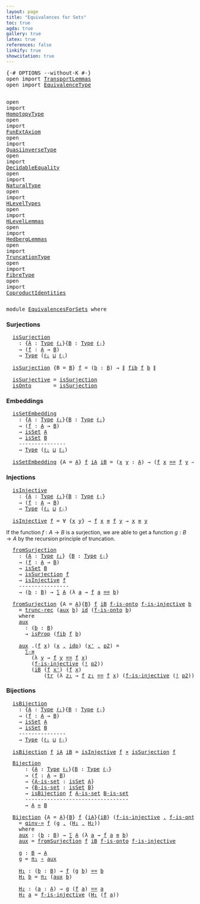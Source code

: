 ```yaml
---
layout: page
title: "Equivalences for Sets"
toc: true
agda: true
gallery: true
latex: true
references: false
linkify: true
showcitation: true
---
```


<div class="hide" >
<pre class="Agda">
<a id="185" class="Symbol">{-#</a> <a id="189" class="Keyword">OPTIONS</a> <a id="197" class="Pragma">--without-K</a> <a id="209" class="Symbol">#-}</a>
<a id="213" class="Keyword">open</a> <a id="218" class="Keyword">import</a> <a id="225" href="TransportLemmas.html" class="Module">TransportLemmas</a>
<a id="241" class="Keyword">open</a> <a id="246" class="Keyword">import</a> <a id="253" href="EquivalenceType.html" class="Module">EquivalenceType</a>

<a id="270" class="Keyword">open</a> <a id="275" class="Keyword">import</a> <a id="282" href="HomotopyType.html" class="Module">HomotopyType</a>
<a id="295" class="Keyword">open</a> <a id="300" class="Keyword">import</a> <a id="307" href="FunExtAxiom.html" class="Module">FunExtAxiom</a>
<a id="319" class="Keyword">open</a> <a id="324" class="Keyword">import</a> <a id="331" href="QuasiinverseType.html" class="Module">QuasiinverseType</a>
<a id="348" class="Keyword">open</a> <a id="353" class="Keyword">import</a> <a id="360" href="DecidableEquality.html" class="Module">DecidableEquality</a>
<a id="378" class="Keyword">open</a> <a id="383" class="Keyword">import</a> <a id="390" href="NaturalType.html" class="Module">NaturalType</a>
<a id="402" class="Keyword">open</a> <a id="407" class="Keyword">import</a> <a id="414" href="HLevelTypes.html" class="Module">HLevelTypes</a>
<a id="426" class="Keyword">open</a> <a id="431" class="Keyword">import</a> <a id="438" href="HLevelLemmas.html" class="Module">HLevelLemmas</a>
<a id="451" class="Keyword">open</a> <a id="456" class="Keyword">import</a> <a id="463" href="HedbergLemmas.html" class="Module">HedbergLemmas</a>
<a id="477" class="Keyword">open</a> <a id="482" class="Keyword">import</a> <a id="489" href="TruncationType.html" class="Module">TruncationType</a>
<a id="504" class="Keyword">open</a> <a id="509" class="Keyword">import</a> <a id="516" href="FibreType.html" class="Module">FibreType</a>
<a id="526" class="Keyword">open</a> <a id="531" class="Keyword">import</a> <a id="538" href="CoproductIdentities.html" class="Module">CoproductIdentities</a>
</pre>
</div>

<pre class="Agda">
<a id="590" class="Keyword">module</a> <a id="597" href="EquivalencesForSets.html" class="Module">EquivalencesForSets</a> <a id="617" class="Keyword">where</a>
</pre>

### Surjections

<pre class="Agda">
  <a id="isSurjection"></a><a id="667" href="EquivalencesForSets.html#667" class="Function">isSurjection</a>
    <a id="684" class="Symbol">:</a> <a id="686" class="Symbol">{</a><a id="687" href="EquivalencesForSets.html#687" class="Bound">A</a> <a id="689" class="Symbol">:</a> <a id="691" href="Intro.html#1803" class="Function">Type</a> <a id="696" href="Intro.html#2245" class="Generalizable">ℓᵢ</a><a id="698" class="Symbol">}{</a><a id="700" href="EquivalencesForSets.html#700" class="Bound">B</a> <a id="702" class="Symbol">:</a> <a id="704" href="Intro.html#1803" class="Function">Type</a> <a id="709" href="Intro.html#2248" class="Generalizable">ℓⱼ</a><a id="711" class="Symbol">}</a>
    <a id="717" class="Symbol">→</a> <a id="719" class="Symbol">(</a><a id="720" href="EquivalencesForSets.html#720" class="Bound">f</a> <a id="722" class="Symbol">:</a> <a id="724" href="EquivalencesForSets.html#687" class="Bound">A</a> <a id="726" class="Symbol">→</a> <a id="728" href="EquivalencesForSets.html#700" class="Bound">B</a><a id="729" class="Symbol">)</a>
    <a id="735" class="Symbol">→</a> <a id="737" href="Intro.html#1803" class="Function">Type</a> <a id="742" class="Symbol">(</a><a id="743" href="Intro.html#2245" class="Generalizable">ℓᵢ</a> <a id="746" href="Agda.Primitive.html#657" class="Primitive Operator">⊔</a> <a id="748" href="Intro.html#2248" class="Generalizable">ℓⱼ</a><a id="750" class="Symbol">)</a>

  <a id="755" href="EquivalencesForSets.html#667" class="Function">isSurjection</a> <a id="768" class="Symbol">{</a><a id="769" class="Argument">B</a> <a id="771" class="Symbol">=</a> <a id="773" href="EquivalencesForSets.html#773" class="Bound">B</a><a id="774" class="Symbol">}</a> <a id="776" href="EquivalencesForSets.html#776" class="Bound">f</a> <a id="778" class="Symbol">=</a> <a id="780" class="Symbol">(</a><a id="781" href="EquivalencesForSets.html#781" class="Bound">b</a> <a id="783" class="Symbol">:</a> <a id="785" href="EquivalencesForSets.html#773" class="Bound">B</a><a id="786" class="Symbol">)</a> <a id="788" class="Symbol">→</a> <a id="790" href="TruncationType.html#821" class="Function Operator">∥</a> <a id="792" href="FibreType.html#537" class="Function">fib</a> <a id="796" href="EquivalencesForSets.html#776" class="Bound">f</a> <a id="798" href="EquivalencesForSets.html#781" class="Bound">b</a> <a id="800" href="TruncationType.html#821" class="Function Operator">∥</a>

  <a id="isSurjective"></a><a id="805" href="EquivalencesForSets.html#805" class="Function">isSurjective</a> <a id="818" class="Symbol">=</a> <a id="820" href="EquivalencesForSets.html#667" class="Function">isSurjection</a>
  <a id="isOnto"></a><a id="835" href="EquivalencesForSets.html#835" class="Function">isOnto</a>       <a id="848" class="Symbol">=</a> <a id="850" href="EquivalencesForSets.html#667" class="Function">isSurjection</a>
</pre>
### Embeddings

<pre class="Agda">
  <a id="isSetEmbedding"></a><a id="905" href="EquivalencesForSets.html#905" class="Function">isSetEmbedding</a>
    <a id="924" class="Symbol">:</a> <a id="926" class="Symbol">{</a><a id="927" href="EquivalencesForSets.html#927" class="Bound">A</a> <a id="929" class="Symbol">:</a> <a id="931" href="Intro.html#1803" class="Function">Type</a> <a id="936" href="Intro.html#2245" class="Generalizable">ℓᵢ</a><a id="938" class="Symbol">}{</a><a id="940" href="EquivalencesForSets.html#940" class="Bound">B</a> <a id="942" class="Symbol">:</a> <a id="944" href="Intro.html#1803" class="Function">Type</a> <a id="949" href="Intro.html#2248" class="Generalizable">ℓⱼ</a><a id="951" class="Symbol">}</a>
    <a id="957" class="Symbol">→</a> <a id="959" class="Symbol">(</a><a id="960" href="EquivalencesForSets.html#960" class="Bound">f</a> <a id="962" class="Symbol">:</a> <a id="964" href="EquivalencesForSets.html#927" class="Bound">A</a> <a id="966" class="Symbol">→</a> <a id="968" href="EquivalencesForSets.html#940" class="Bound">B</a><a id="969" class="Symbol">)</a>
    <a id="975" class="Symbol">→</a> <a id="977" href="HLevelTypes.html#1682" class="Function">isSet</a> <a id="983" href="EquivalencesForSets.html#927" class="Bound">A</a>
    <a id="989" class="Symbol">→</a> <a id="991" href="HLevelTypes.html#1682" class="Function">isSet</a> <a id="997" href="EquivalencesForSets.html#940" class="Bound">B</a>
    <a id="1003" class="Comment">---------------</a>
    <a id="1023" class="Symbol">→</a> <a id="1025" href="Intro.html#1803" class="Function">Type</a> <a id="1030" class="Symbol">(</a><a id="1031" href="Intro.html#2245" class="Generalizable">ℓᵢ</a> <a id="1034" href="Agda.Primitive.html#657" class="Primitive Operator">⊔</a> <a id="1036" href="Intro.html#2248" class="Generalizable">ℓⱼ</a><a id="1038" class="Symbol">)</a>

  <a id="1043" href="EquivalencesForSets.html#905" class="Function">isSetEmbedding</a> <a id="1058" class="Symbol">{</a><a id="1059" class="Argument">A</a> <a id="1061" class="Symbol">=</a> <a id="1063" href="EquivalencesForSets.html#1063" class="Bound">A</a><a id="1064" class="Symbol">}</a> <a id="1066" href="EquivalencesForSets.html#1066" class="Bound">f</a> <a id="1068" href="EquivalencesForSets.html#1068" class="Bound">iA</a> <a id="1071" href="EquivalencesForSets.html#1071" class="Bound">iB</a> <a id="1074" class="Symbol">=</a> <a id="1076" class="Symbol">(</a><a id="1077" href="EquivalencesForSets.html#1077" class="Bound">x</a> <a id="1079" href="EquivalencesForSets.html#1079" class="Bound">y</a> <a id="1081" class="Symbol">:</a> <a id="1083" href="EquivalencesForSets.html#1063" class="Bound">A</a><a id="1084" class="Symbol">)</a> <a id="1086" class="Symbol">→</a> <a id="1088" class="Symbol">(</a><a id="1089" href="EquivalencesForSets.html#1066" class="Bound">f</a> <a id="1091" href="EquivalencesForSets.html#1077" class="Bound">x</a> <a id="1093" href="BasicTypes.html#4284" class="Datatype Operator">==</a> <a id="1096" href="EquivalencesForSets.html#1066" class="Bound">f</a> <a id="1098" href="EquivalencesForSets.html#1079" class="Bound">y</a> <a id="1100" class="Symbol">→</a> <a id="1102" href="EquivalencesForSets.html#1077" class="Bound">x</a> <a id="1104" href="BasicTypes.html#4284" class="Datatype Operator">==</a> <a id="1107" href="EquivalencesForSets.html#1079" class="Bound">y</a><a id="1108" class="Symbol">)</a>
</pre>

### Injections

<pre class="Agda">
  <a id="isInjective"></a><a id="1153" href="EquivalencesForSets.html#1153" class="Function">isInjective</a>
    <a id="1169" class="Symbol">:</a> <a id="1171" class="Symbol">{</a><a id="1172" href="EquivalencesForSets.html#1172" class="Bound">A</a> <a id="1174" class="Symbol">:</a> <a id="1176" href="Intro.html#1803" class="Function">Type</a> <a id="1181" href="Intro.html#2245" class="Generalizable">ℓᵢ</a><a id="1183" class="Symbol">}{</a><a id="1185" href="EquivalencesForSets.html#1185" class="Bound">B</a> <a id="1187" class="Symbol">:</a> <a id="1189" href="Intro.html#1803" class="Function">Type</a> <a id="1194" href="Intro.html#2248" class="Generalizable">ℓⱼ</a><a id="1196" class="Symbol">}</a>
    <a id="1202" class="Symbol">→</a> <a id="1204" class="Symbol">(</a><a id="1205" href="EquivalencesForSets.html#1205" class="Bound">f</a> <a id="1207" class="Symbol">:</a> <a id="1209" href="EquivalencesForSets.html#1172" class="Bound">A</a> <a id="1211" class="Symbol">→</a> <a id="1213" href="EquivalencesForSets.html#1185" class="Bound">B</a><a id="1214" class="Symbol">)</a>
    <a id="1220" class="Symbol">→</a> <a id="1222" href="Intro.html#1803" class="Function">Type</a> <a id="1227" class="Symbol">(</a><a id="1228" href="Intro.html#2245" class="Generalizable">ℓᵢ</a> <a id="1231" href="Agda.Primitive.html#657" class="Primitive Operator">⊔</a> <a id="1233" href="Intro.html#2248" class="Generalizable">ℓⱼ</a><a id="1235" class="Symbol">)</a>

  <a id="1240" href="EquivalencesForSets.html#1153" class="Function">isInjective</a> <a id="1252" href="EquivalencesForSets.html#1252" class="Bound">f</a> <a id="1254" class="Symbol">=</a> <a id="1256" class="Symbol">∀</a> <a id="1258" class="Symbol">{</a><a id="1259" href="EquivalencesForSets.html#1259" class="Bound">x</a> <a id="1261" href="EquivalencesForSets.html#1261" class="Bound">y</a><a id="1262" class="Symbol">}</a> <a id="1264" class="Symbol">→</a> <a id="1266" href="EquivalencesForSets.html#1252" class="Bound">f</a> <a id="1268" href="EquivalencesForSets.html#1259" class="Bound">x</a> <a id="1270" href="BasicTypes.html#4470" class="Function Operator">≡</a> <a id="1272" href="EquivalencesForSets.html#1252" class="Bound">f</a> <a id="1274" href="EquivalencesForSets.html#1261" class="Bound">y</a> <a id="1276" class="Symbol">→</a> <a id="1278" href="EquivalencesForSets.html#1259" class="Bound">x</a> <a id="1280" href="BasicTypes.html#4470" class="Function Operator">≡</a> <a id="1282" href="EquivalencesForSets.html#1261" class="Bound">y</a>
</pre>


If the function $f : A → B$ is a surjection, we are able to get
a function $g : B → A$ by the recursion principle of truncation.

<pre class="Agda">
  <a id="fromSurjection"></a><a id="1442" href="EquivalencesForSets.html#1442" class="Function">fromSurjection</a>
    <a id="1461" class="Symbol">:</a> <a id="1463" class="Symbol">{</a><a id="1464" href="EquivalencesForSets.html#1464" class="Bound">A</a> <a id="1466" class="Symbol">:</a> <a id="1468" href="Intro.html#1803" class="Function">Type</a> <a id="1473" href="Intro.html#2245" class="Generalizable">ℓᵢ</a><a id="1475" class="Symbol">}</a> <a id="1477" class="Symbol">{</a><a id="1478" href="EquivalencesForSets.html#1478" class="Bound">B</a> <a id="1480" class="Symbol">:</a> <a id="1482" href="Intro.html#1803" class="Function">Type</a> <a id="1487" href="Intro.html#2248" class="Generalizable">ℓⱼ</a><a id="1489" class="Symbol">}</a>
    <a id="1495" class="Symbol">→</a> <a id="1497" class="Symbol">(</a><a id="1498" href="EquivalencesForSets.html#1498" class="Bound">f</a> <a id="1500" class="Symbol">:</a> <a id="1502" href="EquivalencesForSets.html#1464" class="Bound">A</a> <a id="1504" class="Symbol">→</a> <a id="1506" href="EquivalencesForSets.html#1478" class="Bound">B</a><a id="1507" class="Symbol">)</a>
    <a id="1513" class="Symbol">→</a> <a id="1515" href="HLevelTypes.html#1682" class="Function">isSet</a> <a id="1521" href="EquivalencesForSets.html#1478" class="Bound">B</a>
    <a id="1527" class="Symbol">→</a> <a id="1529" href="EquivalencesForSets.html#667" class="Function">isSurjection</a> <a id="1542" href="EquivalencesForSets.html#1498" class="Bound">f</a>
    <a id="1548" class="Symbol">→</a> <a id="1550" href="EquivalencesForSets.html#1153" class="Function">isInjective</a> <a id="1562" href="EquivalencesForSets.html#1498" class="Bound">f</a>
    <a id="1568" class="Comment">----------------</a>
    <a id="1589" class="Symbol">→</a> <a id="1591" class="Symbol">(</a><a id="1592" href="EquivalencesForSets.html#1592" class="Bound">b</a> <a id="1594" class="Symbol">:</a> <a id="1596" href="EquivalencesForSets.html#1478" class="Bound">B</a><a id="1597" class="Symbol">)</a> <a id="1599" class="Symbol">→</a> <a id="1601" href="BasicTypes.html#1497" class="Record">∑</a> <a id="1603" href="EquivalencesForSets.html#1464" class="Bound">A</a> <a id="1605" class="Symbol">(λ</a> <a id="1608" href="EquivalencesForSets.html#1608" class="Bound">a</a> <a id="1610" class="Symbol">→</a> <a id="1612" href="EquivalencesForSets.html#1498" class="Bound">f</a> <a id="1614" href="EquivalencesForSets.html#1608" class="Bound">a</a> <a id="1616" href="BasicTypes.html#4284" class="Datatype Operator">==</a> <a id="1619" href="EquivalencesForSets.html#1592" class="Bound">b</a><a id="1620" class="Symbol">)</a>

  <a id="1625" href="EquivalencesForSets.html#1442" class="Function">fromSurjection</a> <a id="1640" class="Symbol">{</a><a id="1641" class="Argument">A</a> <a id="1643" class="Symbol">=</a> <a id="1645" href="EquivalencesForSets.html#1645" class="Bound">A</a><a id="1646" class="Symbol">}{</a><a id="1648" href="EquivalencesForSets.html#1648" class="Bound">B</a><a id="1649" class="Symbol">}</a> <a id="1651" href="EquivalencesForSets.html#1651" class="Bound">f</a> <a id="1653" href="EquivalencesForSets.html#1653" class="Bound">iB</a> <a id="1656" href="EquivalencesForSets.html#1656" class="Bound">f-is-onto</a> <a id="1666" href="EquivalencesForSets.html#1666" class="Bound">f-is-injective</a> <a id="1681" href="EquivalencesForSets.html#1681" class="Bound">b</a>
    <a id="1687" class="Symbol">=</a> <a id="1689" href="TruncationType.html#1150" class="Function">trunc-rec</a> <a id="1699" class="Symbol">(</a><a id="1700" href="EquivalencesForSets.html#1738" class="Function">aux</a> <a id="1704" href="EquivalencesForSets.html#1681" class="Bound">b</a><a id="1705" class="Symbol">)</a> <a id="1707" href="BasicFunctions.html#376" class="Function">id</a> <a id="1710" class="Symbol">(</a><a id="1711" href="EquivalencesForSets.html#1656" class="Bound">f-is-onto</a> <a id="1721" href="EquivalencesForSets.html#1681" class="Bound">b</a><a id="1722" class="Symbol">)</a>
    <a id="1728" class="Keyword">where</a>
    <a id="1738" href="EquivalencesForSets.html#1738" class="Function">aux</a>
      <a id="1748" class="Symbol">:</a> <a id="1750" class="Symbol">(</a><a id="1751" href="EquivalencesForSets.html#1751" class="Bound">b</a> <a id="1753" class="Symbol">:</a> <a id="1755" href="EquivalencesForSets.html#1648" class="Bound">B</a><a id="1756" class="Symbol">)</a>
      <a id="1764" class="Symbol">→</a> <a id="1766" href="HLevelTypes.html#1162" class="Function">isProp</a> <a id="1773" class="Symbol">(</a><a id="1774" href="FibreType.html#537" class="Function">fib</a> <a id="1778" href="EquivalencesForSets.html#1651" class="Bound">f</a> <a id="1780" href="EquivalencesForSets.html#1751" class="Bound">b</a><a id="1781" class="Symbol">)</a>

    <a id="1788" href="EquivalencesForSets.html#1738" class="Function">aux</a> <a id="1792" class="DottedPattern Symbol">.(</a><a id="1794" href="EquivalencesForSets.html#1651" class="DottedPattern Bound">f</a> <a id="1796" href="EquivalencesForSets.html#1800" class="DottedPattern Bound">x</a><a id="1797" class="DottedPattern Symbol">)</a> <a id="1799" class="Symbol">(</a><a id="1800" href="EquivalencesForSets.html#1800" class="Bound">x</a> <a id="1802" href="BasicTypes.html#1572" class="InductiveConstructor Operator">,</a> <a id="1804" href="BasicTypes.html#4339" class="InductiveConstructor">idp</a><a id="1807" class="Symbol">)</a> <a id="1809" class="Symbol">(</a><a id="1810" href="EquivalencesForSets.html#1810" class="Bound">x&#39;</a> <a id="1813" href="BasicTypes.html#1572" class="InductiveConstructor Operator">,</a> <a id="1815" href="EquivalencesForSets.html#1815" class="Bound">p2</a><a id="1817" class="Symbol">)</a> <a id="1819" class="Symbol">=</a>
      <a id="1827" href="CoproductIdentities.html#495" class="Function">∑-≡</a>
        <a id="1839" class="Symbol">(λ</a> <a id="1842" href="EquivalencesForSets.html#1842" class="Bound">y</a> <a id="1844" class="Symbol">→</a> <a id="1846" href="EquivalencesForSets.html#1651" class="Bound">f</a> <a id="1848" href="EquivalencesForSets.html#1842" class="Bound">y</a> <a id="1850" href="BasicTypes.html#4284" class="Datatype Operator">==</a> <a id="1853" href="EquivalencesForSets.html#1651" class="Bound">f</a> <a id="1855" href="EquivalencesForSets.html#1800" class="Bound">x</a><a id="1856" class="Symbol">)</a>
        <a id="1866" class="Symbol">(</a><a id="1867" href="EquivalencesForSets.html#1666" class="Bound">f-is-injective</a> <a id="1882" class="Symbol">(</a><a id="1883" href="BasicFunctions.html#4299" class="Function Operator">!</a> <a id="1885" href="EquivalencesForSets.html#1815" class="Bound">p2</a><a id="1887" class="Symbol">))</a>
        <a id="1898" class="Symbol">(</a><a id="1899" href="EquivalencesForSets.html#1653" class="Bound">iB</a> <a id="1902" class="Symbol">(</a><a id="1903" href="EquivalencesForSets.html#1651" class="Bound">f</a> <a id="1905" href="EquivalencesForSets.html#1810" class="Bound">x&#39;</a><a id="1907" class="Symbol">)</a> <a id="1909" class="Symbol">(</a><a id="1910" href="EquivalencesForSets.html#1651" class="Bound">f</a> <a id="1912" href="EquivalencesForSets.html#1800" class="Bound">x</a><a id="1913" class="Symbol">)</a>
            <a id="1927" class="Symbol">(</a><a id="1928" href="Transport.html#663" class="Function">tr</a> <a id="1931" class="Symbol">(λ</a> <a id="1934" href="EquivalencesForSets.html#1934" class="Bound">z₁</a> <a id="1937" class="Symbol">→</a> <a id="1939" href="EquivalencesForSets.html#1651" class="Bound">f</a> <a id="1941" href="EquivalencesForSets.html#1934" class="Bound">z₁</a> <a id="1944" href="BasicTypes.html#4284" class="Datatype Operator">==</a> <a id="1947" href="EquivalencesForSets.html#1651" class="Bound">f</a> <a id="1949" href="EquivalencesForSets.html#1800" class="Bound">x</a><a id="1950" class="Symbol">)</a> <a id="1952" class="Symbol">(</a><a id="1953" href="EquivalencesForSets.html#1666" class="Bound">f-is-injective</a> <a id="1968" class="Symbol">(</a><a id="1969" href="BasicFunctions.html#4299" class="Function Operator">!</a> <a id="1971" href="EquivalencesForSets.html#1815" class="Bound">p2</a><a id="1973" class="Symbol">))</a> <a id="1976" href="BasicTypes.html#4339" class="InductiveConstructor">idp</a><a id="1979" class="Symbol">)</a> <a id="1981" href="EquivalencesForSets.html#1815" class="Bound">p2</a><a id="1983" class="Symbol">)</a>
</pre>

### Bijections

<pre class="Agda">
  <a id="isBijection"></a><a id="2028" href="EquivalencesForSets.html#2028" class="Function">isBijection</a>
    <a id="2044" class="Symbol">:</a> <a id="2046" class="Symbol">{</a><a id="2047" href="EquivalencesForSets.html#2047" class="Bound">A</a> <a id="2049" class="Symbol">:</a> <a id="2051" href="Intro.html#1803" class="Function">Type</a> <a id="2056" href="Intro.html#2245" class="Generalizable">ℓᵢ</a><a id="2058" class="Symbol">}{</a><a id="2060" href="EquivalencesForSets.html#2060" class="Bound">B</a> <a id="2062" class="Symbol">:</a> <a id="2064" href="Intro.html#1803" class="Function">Type</a> <a id="2069" href="Intro.html#2248" class="Generalizable">ℓⱼ</a><a id="2071" class="Symbol">}</a>
    <a id="2077" class="Symbol">→</a> <a id="2079" class="Symbol">(</a><a id="2080" href="EquivalencesForSets.html#2080" class="Bound">f</a> <a id="2082" class="Symbol">:</a> <a id="2084" href="EquivalencesForSets.html#2047" class="Bound">A</a> <a id="2086" class="Symbol">→</a> <a id="2088" href="EquivalencesForSets.html#2060" class="Bound">B</a><a id="2089" class="Symbol">)</a>
    <a id="2095" class="Symbol">→</a> <a id="2097" href="HLevelTypes.html#1682" class="Function">isSet</a> <a id="2103" href="EquivalencesForSets.html#2047" class="Bound">A</a>
    <a id="2109" class="Symbol">→</a> <a id="2111" href="HLevelTypes.html#1682" class="Function">isSet</a> <a id="2117" href="EquivalencesForSets.html#2060" class="Bound">B</a>
    <a id="2123" class="Comment">---------------</a>
    <a id="2143" class="Symbol">→</a> <a id="2145" href="Intro.html#1803" class="Function">Type</a> <a id="2150" class="Symbol">(</a><a id="2151" href="Intro.html#2245" class="Generalizable">ℓᵢ</a> <a id="2154" href="Agda.Primitive.html#657" class="Primitive Operator">⊔</a> <a id="2156" href="Intro.html#2248" class="Generalizable">ℓⱼ</a><a id="2158" class="Symbol">)</a>

  <a id="2163" href="EquivalencesForSets.html#2028" class="Function">isBijection</a> <a id="2175" href="EquivalencesForSets.html#2175" class="Bound">f</a> <a id="2177" href="EquivalencesForSets.html#2177" class="Bound">iA</a> <a id="2180" href="EquivalencesForSets.html#2180" class="Bound">iB</a> <a id="2183" class="Symbol">=</a> <a id="2185" href="EquivalencesForSets.html#1153" class="Function">isInjective</a> <a id="2197" href="EquivalencesForSets.html#2175" class="Bound">f</a> <a id="2199" href="BasicTypes.html#2139" class="Function Operator">×</a> <a id="2201" href="EquivalencesForSets.html#667" class="Function">isSurjection</a> <a id="2214" href="EquivalencesForSets.html#2175" class="Bound">f</a>
</pre>

<pre class="Agda">
  <a id="Bijection"></a><a id="2243" href="EquivalencesForSets.html#2243" class="Function">Bijection</a>
      <a id="2259" class="Symbol">:</a> <a id="2261" class="Symbol">{</a><a id="2262" href="EquivalencesForSets.html#2262" class="Bound">A</a> <a id="2264" class="Symbol">:</a> <a id="2266" href="Intro.html#1803" class="Function">Type</a> <a id="2271" href="Intro.html#2245" class="Generalizable">ℓᵢ</a><a id="2273" class="Symbol">}{</a><a id="2275" href="EquivalencesForSets.html#2275" class="Bound">B</a> <a id="2277" class="Symbol">:</a> <a id="2279" href="Intro.html#1803" class="Function">Type</a> <a id="2284" href="Intro.html#2248" class="Generalizable">ℓⱼ</a><a id="2286" class="Symbol">}</a>
      <a id="2294" class="Symbol">→</a> <a id="2296" class="Symbol">(</a><a id="2297" href="EquivalencesForSets.html#2297" class="Bound">f</a> <a id="2299" class="Symbol">:</a> <a id="2301" href="EquivalencesForSets.html#2262" class="Bound">A</a> <a id="2303" class="Symbol">→</a> <a id="2305" href="EquivalencesForSets.html#2275" class="Bound">B</a><a id="2306" class="Symbol">)</a>
      <a id="2314" class="Symbol">→</a> <a id="2316" class="Symbol">{</a><a id="2317" href="EquivalencesForSets.html#2317" class="Bound">A-is-set</a> <a id="2326" class="Symbol">:</a> <a id="2328" href="HLevelTypes.html#1682" class="Function">isSet</a> <a id="2334" href="EquivalencesForSets.html#2262" class="Bound">A</a><a id="2335" class="Symbol">}</a>
      <a id="2343" class="Symbol">→</a> <a id="2345" class="Symbol">{</a><a id="2346" href="EquivalencesForSets.html#2346" class="Bound">B-is-set</a> <a id="2355" class="Symbol">:</a> <a id="2357" href="HLevelTypes.html#1682" class="Function">isSet</a> <a id="2363" href="EquivalencesForSets.html#2275" class="Bound">B</a><a id="2364" class="Symbol">}</a>
      <a id="2372" class="Symbol">→</a> <a id="2374" href="EquivalencesForSets.html#2028" class="Function">isBijection</a> <a id="2386" href="EquivalencesForSets.html#2297" class="Bound">f</a> <a id="2388" href="EquivalencesForSets.html#2317" class="Bound">A-is-set</a> <a id="2397" href="EquivalencesForSets.html#2346" class="Bound">B-is-set</a>
      <a id="2412" class="Comment">---------------------------------</a>
      <a id="2452" class="Symbol">→</a> <a id="2454" href="EquivalencesForSets.html#2262" class="Bound">A</a> <a id="2456" href="EquivalenceType.html#977" class="Function Operator">≃</a> <a id="2458" href="EquivalencesForSets.html#2275" class="Bound">B</a>

  <a id="2463" href="EquivalencesForSets.html#2243" class="Function">Bijection</a> <a id="2473" class="Symbol">{</a><a id="2474" class="Argument">A</a> <a id="2476" class="Symbol">=</a> <a id="2478" href="EquivalencesForSets.html#2478" class="Bound">A</a><a id="2479" class="Symbol">}{</a><a id="2481" href="EquivalencesForSets.html#2481" class="Bound">B</a><a id="2482" class="Symbol">}</a> <a id="2484" href="EquivalencesForSets.html#2484" class="Bound">f</a> <a id="2486" class="Symbol">{</a><a id="2487" href="EquivalencesForSets.html#2487" class="Bound">iA</a><a id="2489" class="Symbol">}{</a><a id="2491" href="EquivalencesForSets.html#2491" class="Bound">iB</a><a id="2493" class="Symbol">}</a> <a id="2495" class="Symbol">(</a><a id="2496" href="EquivalencesForSets.html#2496" class="Bound">f-is-injective</a> <a id="2511" href="BasicTypes.html#1572" class="InductiveConstructor Operator">,</a> <a id="2513" href="EquivalencesForSets.html#2513" class="Bound">f-is-onto</a><a id="2522" class="Symbol">)</a>
    <a id="2528" class="Symbol">=</a> <a id="2530" href="QuasiinverseType.html#3125" class="Function">qinv-≃</a> <a id="2537" href="EquivalencesForSets.html#2484" class="Bound">f</a> <a id="2539" class="Symbol">(</a><a id="2540" href="EquivalencesForSets.html#2665" class="Function">g</a> <a id="2542" href="BasicTypes.html#1572" class="InductiveConstructor Operator">,</a> <a id="2544" class="Symbol">(</a><a id="2545" href="EquivalencesForSets.html#2697" class="Function">H₁</a> <a id="2548" href="BasicTypes.html#1572" class="InductiveConstructor Operator">,</a> <a id="2550" href="EquivalencesForSets.html#2752" class="Function">H₂</a><a id="2552" class="Symbol">))</a>
    <a id="2559" class="Keyword">where</a>
    <a id="2569" href="EquivalencesForSets.html#2569" class="Function">aux</a> <a id="2573" class="Symbol">:</a> <a id="2575" class="Symbol">(</a><a id="2576" href="EquivalencesForSets.html#2576" class="Bound">b</a> <a id="2578" class="Symbol">:</a> <a id="2580" href="EquivalencesForSets.html#2481" class="Bound">B</a><a id="2581" class="Symbol">)</a> <a id="2583" class="Symbol">→</a> <a id="2585" href="BasicTypes.html#1497" class="Record">∑</a> <a id="2587" href="EquivalencesForSets.html#2478" class="Bound">A</a> <a id="2589" class="Symbol">(λ</a> <a id="2592" href="EquivalencesForSets.html#2592" class="Bound">a</a> <a id="2594" class="Symbol">→</a> <a id="2596" href="EquivalencesForSets.html#2484" class="Bound">f</a> <a id="2598" href="EquivalencesForSets.html#2592" class="Bound">a</a> <a id="2600" href="BasicTypes.html#4470" class="Function Operator">≡</a> <a id="2602" href="EquivalencesForSets.html#2576" class="Bound">b</a><a id="2603" class="Symbol">)</a>
    <a id="2609" href="EquivalencesForSets.html#2569" class="Function">aux</a> <a id="2613" class="Symbol">=</a> <a id="2615" href="EquivalencesForSets.html#1442" class="Function">fromSurjection</a> <a id="2630" href="EquivalencesForSets.html#2484" class="Bound">f</a> <a id="2632" href="EquivalencesForSets.html#2491" class="Bound">iB</a> <a id="2635" href="EquivalencesForSets.html#2513" class="Bound">f-is-onto</a> <a id="2645" href="EquivalencesForSets.html#2496" class="Bound">f-is-injective</a>

    <a id="2665" href="EquivalencesForSets.html#2665" class="Function">g</a> <a id="2667" class="Symbol">:</a> <a id="2669" href="EquivalencesForSets.html#2481" class="Bound">B</a> <a id="2671" class="Symbol">→</a> <a id="2673" href="EquivalencesForSets.html#2478" class="Bound">A</a>
    <a id="2679" href="EquivalencesForSets.html#2665" class="Function">g</a> <a id="2681" class="Symbol">=</a> <a id="2683" href="BasicTypes.html#1588" class="Field">π₁</a> <a id="2686" href="BasicFunctions.html#1016" class="Function Operator">∘</a> <a id="2688" href="EquivalencesForSets.html#2569" class="Function">aux</a>

    <a id="2697" href="EquivalencesForSets.html#2697" class="Function">H₁</a> <a id="2700" class="Symbol">:</a> <a id="2702" class="Symbol">(</a><a id="2703" href="EquivalencesForSets.html#2703" class="Bound">b</a> <a id="2705" class="Symbol">:</a> <a id="2707" href="EquivalencesForSets.html#2481" class="Bound">B</a><a id="2708" class="Symbol">)</a> <a id="2710" class="Symbol">→</a> <a id="2712" href="EquivalencesForSets.html#2484" class="Bound">f</a> <a id="2714" class="Symbol">(</a><a id="2715" href="EquivalencesForSets.html#2665" class="Function">g</a> <a id="2717" href="EquivalencesForSets.html#2703" class="Bound">b</a><a id="2718" class="Symbol">)</a> <a id="2720" href="BasicTypes.html#4284" class="Datatype Operator">==</a> <a id="2723" href="EquivalencesForSets.html#2703" class="Bound">b</a>
    <a id="2729" href="EquivalencesForSets.html#2697" class="Function">H₁</a> <a id="2732" href="EquivalencesForSets.html#2732" class="Bound">b</a> <a id="2734" class="Symbol">=</a> <a id="2736" href="BasicTypes.html#1599" class="Field">π₂</a> <a id="2739" class="Symbol">(</a><a id="2740" href="EquivalencesForSets.html#2569" class="Function">aux</a> <a id="2744" href="EquivalencesForSets.html#2732" class="Bound">b</a><a id="2745" class="Symbol">)</a>

    <a id="2752" href="EquivalencesForSets.html#2752" class="Function">H₂</a> <a id="2755" class="Symbol">:</a> <a id="2757" class="Symbol">(</a><a id="2758" href="EquivalencesForSets.html#2758" class="Bound">a</a> <a id="2760" class="Symbol">:</a> <a id="2762" href="EquivalencesForSets.html#2478" class="Bound">A</a><a id="2763" class="Symbol">)</a> <a id="2765" class="Symbol">→</a> <a id="2767" href="EquivalencesForSets.html#2665" class="Function">g</a> <a id="2769" class="Symbol">(</a><a id="2770" href="EquivalencesForSets.html#2484" class="Bound">f</a> <a id="2772" href="EquivalencesForSets.html#2758" class="Bound">a</a><a id="2773" class="Symbol">)</a> <a id="2775" href="BasicTypes.html#4284" class="Datatype Operator">==</a> <a id="2778" href="EquivalencesForSets.html#2758" class="Bound">a</a>
    <a id="2784" href="EquivalencesForSets.html#2752" class="Function">H₂</a> <a id="2787" href="EquivalencesForSets.html#2787" class="Bound">a</a> <a id="2789" class="Symbol">=</a> <a id="2791" href="EquivalencesForSets.html#2496" class="Bound">f-is-injective</a> <a id="2806" class="Symbol">(</a><a id="2807" href="EquivalencesForSets.html#2697" class="Function">H₁</a> <a id="2810" class="Symbol">(</a><a id="2811" href="EquivalencesForSets.html#2484" class="Bound">f</a> <a id="2813" href="EquivalencesForSets.html#2787" class="Bound">a</a><a id="2814" class="Symbol">))</a>
</pre>
